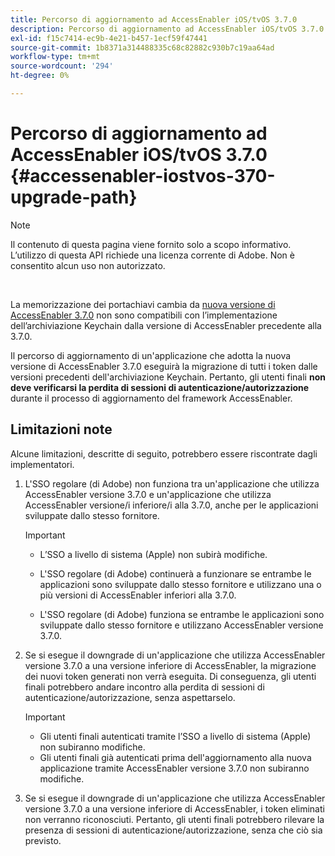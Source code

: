 ```yaml
---
title: Percorso di aggiornamento ad AccessEnabler iOS/tvOS 3.7.0
description: Percorso di aggiornamento ad AccessEnabler iOS/tvOS 3.7.0
exl-id: f15c7414-ec9b-4e21-b457-1ecf59f47441
source-git-commit: 1b8371a314488335c68c82882c930b7c19aa64ad
workflow-type: tm+mt
source-wordcount: '294'
ht-degree: 0%

---
```


# Percorso di aggiornamento ad AccessEnabler iOS/tvOS 3.7.0 {#accessenabler-iostvos-370-upgrade-path}

>[!NOTE]
>
>Il contenuto di questa pagina viene fornito solo a scopo informativo. L’utilizzo di questa API richiede una licenza corrente di Adobe. Non è consentito alcun uso non autorizzato.

</br>

La memorizzazione dei portachiavi cambia da [nuova versione di AccessEnabler 3.7.0](/help/authentication/authn-rn-ios-tvos-370.md) non sono compatibili con l’implementazione dell’archiviazione Keychain dalla versione di AccessEnabler precedente alla 3.7.0.

Il percorso di aggiornamento di un&#39;applicazione che adotta la nuova versione di AccessEnabler 3.7.0 eseguirà la migrazione di tutti i token dalle versioni precedenti dell&#39;archiviazione Keychain. Pertanto, gli utenti finali **non deve verificarsi la perdita di sessioni di autenticazione/autorizzazione** durante il processo di aggiornamento del framework AccessEnabler.

## Limitazioni note

Alcune limitazioni, descritte di seguito, potrebbero essere riscontrate dagli implementatori.


1. L&#39;SSO regolare (di Adobe) non funziona tra un&#39;applicazione che utilizza AccessEnabler versione 3.7.0 e un&#39;applicazione che utilizza AccessEnabler versione/i inferiore/i alla 3.7.0, anche per le applicazioni sviluppate dallo stesso fornitore.

   >[!IMPORTANT]
   >
   >* L’SSO a livello di sistema (Apple) non subirà modifiche.
   >
   >* L&#39;SSO regolare (di Adobe) continuerà a funzionare se entrambe le applicazioni sono sviluppate dallo stesso fornitore e utilizzano una o più versioni di AccessEnabler inferiori alla 3.7.0.
   >
   >* L&#39;SSO regolare (di Adobe) funziona se entrambe le applicazioni sono sviluppate dallo stesso fornitore e utilizzano AccessEnabler versione 3.7.0.


1. Se si esegue il downgrade di un&#39;applicazione che utilizza AccessEnabler versione 3.7.0 a una versione inferiore di AccessEnabler, la migrazione dei nuovi token generati non verrà eseguita. Di conseguenza, gli utenti finali potrebbero andare incontro alla perdita di sessioni di autenticazione/autorizzazione, senza aspettarselo.

   >[!IMPORTANT]
   >
   >* Gli utenti finali autenticati tramite l’SSO a livello di sistema (Apple) non subiranno modifiche.
   >* Gli utenti finali già autenticati prima dell&#39;aggiornamento alla nuova applicazione tramite AccessEnabler versione 3.7.0 non subiranno modifiche.

1. Se si esegue il downgrade di un&#39;applicazione che utilizza AccessEnabler versione 3.7.0 a una versione inferiore di AccessEnabler, i token eliminati non verranno riconosciuti. Pertanto, gli utenti finali potrebbero rilevare la presenza di sessioni di autenticazione/autorizzazione, senza che ciò sia previsto.
